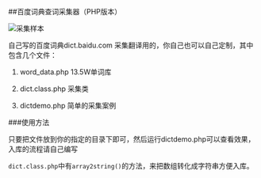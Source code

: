 
##百度词典查词采集器（PHP版本）

![采集样本](https://raw.github.com/widuu/baidu_dict/master/2.png)

自己写的百度词典dict.baidu.com 采集翻译用的，你自己也可以自己定制，其中包含几个文件：

 1. word_data.php   13.5W单词库

 2. dict.class.php  采集类

 3. dictdemo.php    简单的采集案例

###使用方法

 只要把文件放到你的指定的目录下即可，然后运行dictdemo.php可以查看效果，入库的流程请自己编写

 `dict.class.php`中有`array2string()`的方法，来把数组转化成字符串方便入库。




